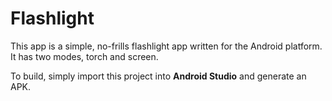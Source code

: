 # Flashlight

This app is a simple, no-frills flashlight app written for the Android platform. It has two modes, torch and screen.

To build, simply import this project into **Android Studio** and generate an APK.
